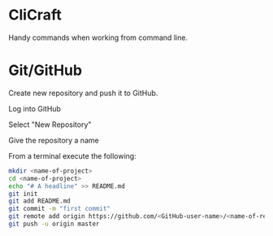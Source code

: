 # CliCraft
Handy commands when working from command line.

# Git/GitHub
Create new repository and push it to GitHub.

Log into GitHub

Select "New Repository"

Give the repository a name

From a terminal execute the following:

```bash
mkdir <name-of-project>
cd <name-of-project>
echo "# A headline" >> README.md
git init
git add README.md
git commit -m "first commit"
git remote add origin https://github.com/<GitHub-user-name>/<name-of-repository>.git
git push -u origin master
```


